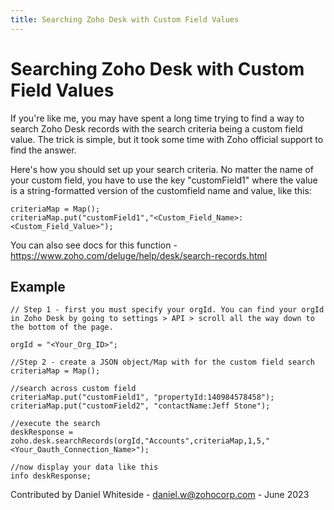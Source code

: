 ```yaml
---
title: Searching Zoho Desk with Custom Field Values
---
```


# Searching Zoho Desk with Custom Field Values

If you're like me, you may have spent a long time trying to find a way to search Zoho Desk records with the search criteria being a custom field value. The trick is simple, but it took some time with Zoho official support to find the answer.

Here's how you should set up your search criteria. No matter the name of your custom field, you have to use the key "customField1" where the value is a string-formatted version of the customfield name and value, like this:

```
criteriaMap = Map();
criteriaMap.put("customField1","<Custom_Field_Name>:<Custom_Field_Value>");
```

You can also see docs for this function - https://www.zoho.com/deluge/help/desk/search-records.html

## Example

```
// Step 1 - first you must specify your orgId. You can find your orgId in Zoho Desk by going to settings > API > scroll all the way down to the bottom of the page.

orgId = "<Your_Org_ID>";

//Step 2 - create a JSON object/Map with for the custom field search
criteriaMap = Map();

//search across custom field
criteriaMap.put("customField1", "propertyId:140984578458");
criteriaMap.put("customField2", "contactName:Jeff Stone");

//execute the search
deskResponse = zoho.desk.searchRecords(orgId,"Accounts",criteriaMap,1,5,"<Your_Oauth_Connection_Name>");

//now display your data like this
info deskResponse;
```

Contributed by Daniel Whiteside - daniel.w@zohocorp.com - June 2023
